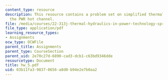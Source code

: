 ```yaml
---
content_type: resource
description: This resource contains a problem set on simplified thermal analysis of
  the PWR hot channel.
file: /media/courses/22-313j-thermal-hydraulics-in-power-technology-spring-2007/03b11fa398370656a8d0b94e2e7b0aa2_hw_5.pdf
file_type: application/pdf
learning_resource_types:
- Assignments
ocw_type: OCWFile
parent_title: Assignments
parent_type: CourseSection
parent_uid: 2e70c27d-6890-cad3-dcb1-c63bd9346dde
resourcetype: Document
title: hw_5.pdf
uid: 03b11fa3-9837-0656-a8d0-b94e2e7b0aa2
---
```

